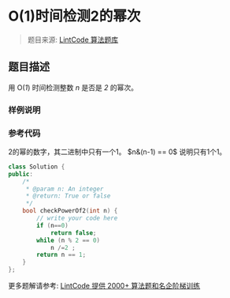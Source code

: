 # O(1)时间检测2的幂次
 > 题目来源: [LintCode 算法题库](https://www.lintcode.com/problem/o1-check-power-of-2/?utm_source=sc-github-wzz)
 ## 题目描述
 用 O(*1*) 时间检测整数 *n* 是否是 *2* 的幂次。
 ### 样例说明
 
 ### 参考代码
 2的幂的数字，其二进制中只有一个1。
$n&(n-1) == 0$ 说明只有1个1。
```cpp
class Solution {
public:
    /*
     * @param n: An integer
     * @return: True or false
     */
    bool checkPowerOf2(int n) {
        // write your code here
        if (n==0)
            return false;
        while (n % 2 == 0)
            n /=2 ;
        return n == 1;
    }
};
```
 更多题解请参考: [LintCode 提供 2000+ 算法题和名企阶梯训练](https://www.lintcode.com/problem/?utm_source=sc-github-wzz)